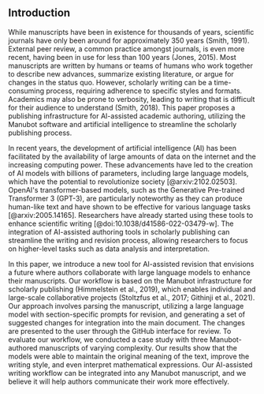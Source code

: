 ## Introduction

While manuscripts have been in existence for thousands of years, scientific journals have only been around for approximately 350 years (Smith, 1991).
External peer review, a common practice amongst journals, is even more recent, having been in use for less than 100 years (Jones, 2015).
Most manuscripts are written by humans or teams of humans who work together to describe new advances, summarize existing literature, or argue for changes in the status quo.
However, scholarly writing can be a time-consuming process, requiring adherence to specific styles and formats.
Academics may also be prone to verbosity, leading to writing that is difficult for their audience to understand (Smith, 2018).
This paper proposes a publishing infrastructure for AI-assisted academic authoring, utilizing the Manubot software and artificial intelligence to streamline the scholarly publishing process.

In recent years, the development of artificial intelligence (AI) has been facilitated by the availability of large amounts of data on the internet and the increasing computing power.
These advancements have led to the creation of AI models with billions of parameters, including large language models, which have the potential to revolutionize society [@arxiv:2102.02503].
OpenAI's transformer-based models, such as the Generative Pre-trained Transformer 3 (GPT-3), are particularly noteworthy as they can produce human-like text and have shown to be effective for various language tasks [@arxiv:2005.14165].
Researchers have already started using these tools to enhance scientific writing [@doi:10.1038/d41586-022-03479-w].
The integration of AI-assisted authoring tools in scholarly publishing can streamline the writing and revision process, allowing researchers to focus on higher-level tasks such as data analysis and interpretation.

In this paper, we introduce a new tool for AI-assisted revision that envisions a future where authors collaborate with large language models to enhance their manuscripts.
Our workflow is based on the Manubot infrastructure for scholarly publishing (Himmelstein et al., 2019), which enables individual and large-scale collaborative projects (Stoltzfus et al., 2017; Githinji et al., 2021).
Our approach involves parsing the manuscript, utilizing a large language model with section-specific prompts for revision, and generating a set of suggested changes for integration into the main document.
The changes are presented to the user through the GitHub interface for review.
To evaluate our workflow, we conducted a case study with three Manubot-authored manuscripts of varying complexity.
Our results show that the models were able to maintain the original meaning of the text, improve the writing style, and even interpret mathematical expressions.
Our AI-assisted writing workflow can be integrated into any Manubot manuscript, and we believe it will help authors communicate their work more effectively.
